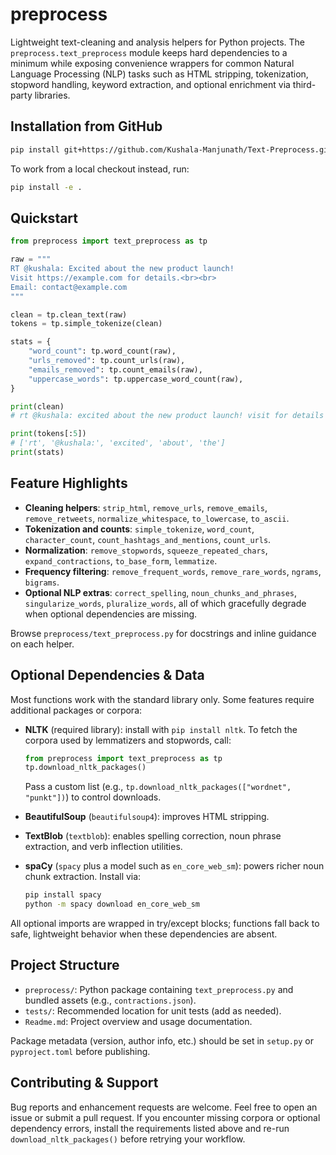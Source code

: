 # preprocess

Lightweight text-cleaning and analysis helpers for Python projects. The
`preprocess.text_preprocess` module keeps hard dependencies to a minimum while
exposing convenience wrappers for common Natural Language Processing (NLP)
tasks such as HTML stripping, tokenization, stopword handling, keyword
extraction, and optional enrichment via third-party libraries.

## Installation from GitHub
```bash
pip install git+https://github.com/Kushala-Manjunath/Text-Preprocess.git --upgrade --force-reinstall
```

To work from a local checkout instead, run:

```bash
pip install -e .
```

## Quickstart

```python
from preprocess import text_preprocess as tp

raw = """
RT @kushala: Excited about the new product launch!
Visit https://example.com for details.<br><br>
Email: contact@example.com
"""

clean = tp.clean_text(raw)
tokens = tp.simple_tokenize(clean)

stats = {
    "word_count": tp.word_count(raw),
    "urls_removed": tp.count_urls(raw),
    "emails_removed": tp.count_emails(raw),
    "uppercase_words": tp.uppercase_word_count(raw),
}

print(clean)
# rt @kushala: excited about the new product launch! visit for details email: contact@example.com

print(tokens[:5])
# ['rt', '@kushala:', 'excited', 'about', 'the']
print(stats)
```

## Feature Highlights

- **Cleaning helpers**: `strip_html`, `remove_urls`, `remove_emails`,
  `remove_retweets`, `normalize_whitespace`, `to_lowercase`, `to_ascii`.
- **Tokenization and counts**: `simple_tokenize`, `word_count`,
  `character_count`, `count_hashtags_and_mentions`, `count_urls`.
- **Normalization**: `remove_stopwords`, `squeeze_repeated_chars`,
  `expand_contractions`, `to_base_form`, `lemmatize`.
- **Frequency filtering**: `remove_frequent_words`, `remove_rare_words`,
  `ngrams`, `bigrams`.
- **Optional NLP extras**: `correct_spelling`, `noun_chunks_and_phrases`,
  `singularize_words`, `pluralize_words`, all of which gracefully degrade when
  optional dependencies are missing.

Browse `preprocess/text_preprocess.py` for docstrings and inline guidance on
each helper.

## Optional Dependencies & Data

Most functions work with the standard library only. Some features require
additional packages or corpora:

- **NLTK** (required library): install with `pip install nltk`. To fetch the
  corpora used by lemmatizers and stopwords, call:

  ```python
  from preprocess import text_preprocess as tp
  tp.download_nltk_packages()
  ```

  Pass a custom list (e.g., `tp.download_nltk_packages(["wordnet", "punkt"])`)
  to control downloads.

- **BeautifulSoup** (`beautifulsoup4`): improves HTML stripping.
- **TextBlob** (`textblob`): enables spelling correction, noun phrase extraction,
  and verb inflection utilities.
- **spaCy** (`spacy` plus a model such as `en_core_web_sm`): powers richer noun
  chunk extraction. Install via:

  ```bash
  pip install spacy
  python -m spacy download en_core_web_sm
  ```

All optional imports are wrapped in try/except blocks; functions fall back to
safe, lightweight behavior when these dependencies are absent.

## Project Structure

- `preprocess/`: Python package containing `text_preprocess.py` and bundled
  assets (e.g., `contractions.json`).
- `tests/`: Recommended location for unit tests (add as needed).
- `Readme.md`: Project overview and usage documentation.

Package metadata (version, author info, etc.) should be set in `setup.py` or
`pyproject.toml` before publishing.

## Contributing & Support

Bug reports and enhancement requests are welcome. Feel free to open an issue or
submit a pull request. If you encounter missing corpora or optional dependency
errors, install the requirements listed above and re-run
`download_nltk_packages()` before retrying your workflow.

